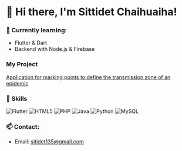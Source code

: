 # 👋 Hi there, I'm Sittidet Chaihuaiha!

### 🌱 Currently learning:
- Flutter & Dart
- Backend with Node.js & Firebase


### My Project

[Application for marking points to define the transmission zone of an epidemic](https://github.com/nongbank15789/Application_for_marking_points_to_define_the_transmission_zone_of_an_epidemic)


### 🔧 Skills

![Flutter](https://img.shields.io/badge/Flutter-02569B?style=flat&logo=flutter&logoColor=white)
![HTML5](https://img.shields.io/badge/HTML5-E34F26?style=flat&logo=html5&logoColor=white)
![PHP](https://img.shields.io/badge/PHP-777BB4?style=flat&logo=php&logoColor=white)
![Java](https://img.shields.io/badge/Java-007396?style=flat&logo=java&logoColor=white)
![Python](https://img.shields.io/badge/Python-3776AB?style=flat&logo=python&logoColor=white)
![MySQL](https://img.shields.io/badge/MySQL-4479A1?style=flat&logo=mysql&logoColor=white)


### 📫 Contact:
- Email: sitidet135@gmail.com
